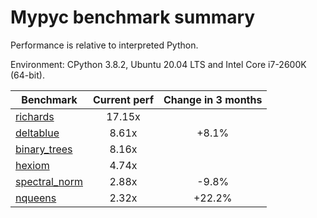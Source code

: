 # Mypyc benchmark summary

Performance is relative to interpreted Python.

Environment: CPython 3.8.2, Ubuntu 20.04 LTS and Intel Core i7-2600K (64-bit).

| Benchmark | Current perf | Change in 3 months |
| --- | :---: | :---: |
| [richards](benchmarks/richards.md) | 17.15x |  |
| [deltablue](benchmarks/deltablue.md) | 8.61x | +8.1% |
| [binary_trees](benchmarks/binary_trees.md) | 8.16x |  |
| [hexiom](benchmarks/hexiom.md) | 4.74x |  |
| [spectral_norm](benchmarks/spectral_norm.md) | 2.88x | -9.8% |
| [nqueens](benchmarks/nqueens.md) | 2.32x | +22.2% |
